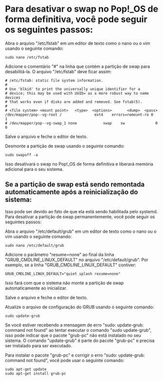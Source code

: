 # Para desativar o swap no Pop!_OS de forma definitiva, você pode seguir os seguintes passos:


Abra o arquivo "/etc/fstab" em um editor de texto como o nano ou o vim usando o seguinte comando:

```
sudo nano /etc/fstab
```

Adicione o comentário "#" na linha que contém a partição de swap para desabilitá-la. O arquivo "/etc/fstab" deve ficar assim:

```
# /etc/fstab: static file system information.
#
# Use 'blkid' to print the universally unique identifier for a
# device; this may be used with UUID= as a more robust way to name devices
# that works even if disks are added and removed. See fstab(5).
#
# <file system> <mount point>   <type>  <options>       <dump>  <pass>
/dev/mapper/pop--vg-root /               ext4    errors=remount-ro 0       1
# /dev/mapper/pop--vg-swap_1 none            swap    sw              0       0
```

Salve o arquivo e feche o editor de texto.

Desmonte a partição de swap usando o seguinte comando:

```
sudo swapoff -a
```

Isso desativará o swap no Pop!_OS de forma definitiva e liberará memória adicional para o seu sistema.

## Se a partição de swap está sendo remontada automaticamente após a reinicialização do sistema:
Isso pode ser devido ao fato de que ela está sendo habilitada pelo systemd. Para desativar a partição de swap permanentemente, você pode seguir os seguintes passos:

Abra o arquivo "/etc/default/grub" em um editor de texto como o nano ou o vim usando o seguinte comando:

```
sudo nano /etc/default/grub
```

Adicione o parâmetro "resume=none" ao final da linha "GRUB_CMDLINE_LINUX_DEFAULT" no arquivo "/etc/default/grub". Por exemplo, se a linha "GRUB_CMDLINE_LINUX_DEFAULT" contiver:

```
GRUB_CMDLINE_LINUX_DEFAULT="quiet splash resume=none"
```

Isso fará com que o sistema não monte a partição de swap automaticamente ao inicializar.

Salve o arquivo e feche o editor de texto.

Atualize o arquivo de configuração do GRUB usando o seguinte comando:

```
sudo update-grub
```

Se você estiver recebendo a mensagem de erro "sudo: update-grub: command not found" ao tentar executar o comando "sudo update-grub", isso pode indicar que o pacote "grub-pc" não está instalado no seu sistema. O comando "update-grub" é parte do pacote "grub-pc" e precisa ser instalado para ser executado.

Para instalar o pacote "grub-pc" e corrigir o erro "sudo: update-grub: command not found", você pode usar o seguinte comando:

```
sudo apt-get update
sudo apt-get install grub-pc
```
